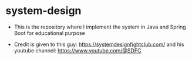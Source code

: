 # system-design
* This is the repository where I implement the system in Java and Spring Boot for educational purpose 

* Credit is given to this guy: https://systemdesignfightclub.com/ and his youtube channel: https://www.youtube.com/@SDFC

